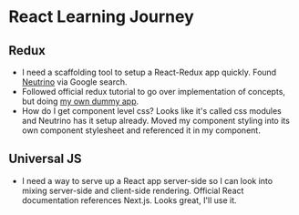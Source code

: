 # React Learning Journey

## Redux

- I need a scaffolding tool to setup a React-Redux app quickly. Found [Neutrino](https://neutrinojs.org/)  via Google search.
- Followed official redux tutorial to go over implementation of concepts, but doing [my own dummy app](https://github.com/CodingFlow/react-redux).
- How do I get component level css? Looks like it's called css modules and Neutrino has it setup already. Moved my component styling into its own component stylesheet and referenced it in my component.

## Universal JS

- I need a way to serve up a React app server-side so I can look into mixing server-side and client-side rendering. Official React documentation references Next.js. Looks great, I'll use it.
